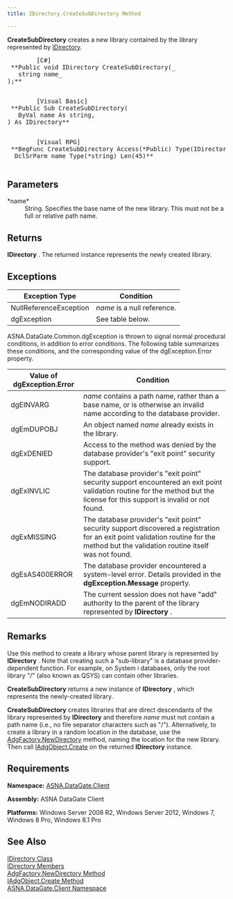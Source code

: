 ```yaml
---
title: IDirectory.CreateSubDirectory Method

---
```


**CreateSubDirectory** creates a new library contained by the library represented by [IDirectory](idirectory-class.html).
<pre class="prettyprint">
        <span class="lang">[C#]</span>
 **Public void IDirectory CreateSubDirectory(_<br />   string name_<br />);** 
      </pre>
<pre class="prettyprint">
        <span class="lang">[Visual Basic] </span>
 **Public Sub CreateSubDirectory(<br />   ByVal name As string,<br />) As IDirectory** 
      </pre>
<pre class="prettyprint">
        <span class="lang">[Visual RPG]</span>
 **BegFunc CreateSubDirectory Access(*Public) Type(IDirectory)
  DclSrParm name Type(*string) Len(45)** 
      </pre>

## Parameters

<dl>
        <dt>
 *name* 
        </dt>
        <dd>
String. Specifies the base name of the new library. This must not be a full or relative path name.
</dd>
</dl>

## Returns

**IDirectory** . The returned instance represents the newly created library.
## Exceptions



| Exception Type | Condition |
| ---- | ---- |
| NullReferenceException | *name* is a null reference. |
| dgException | See table below. |



ASNA.DataGate.Common.dgException is thrown to signal normal procedural conditions, in addition to error conditions. The following table summarizes these conditions, and the corresponding value of the dgException.Error property.
<br />



| Value of dgException.Error | Condition |
| ---- | ---- |
| dgEINVARG | *name* contains a path name, rather than a base name, or is otherwise an invalid name according to the database provider. |
| dgEmDUPOBJ | An object named *name* already exists in the library. |
| dgExDENIED | Access to the method was denied by the database provider's "exit point" security support. |
| dgExINVLIC | The database provider's "exit point" security support encountered an exit point validation routine for the method but the license for this support is invalid or not found. |
| dgExMISSING | The database provider's "exit point" security support discovered a registration for an exit point validation routine for the method but the validation routine itself was not found. |
| dgEsAS400ERROR | The database provider encountered a system-level error. Details provided in the **dgException.Message** property. |
| dgEmNODIRADD | The current session does not have "add" authority to the parent of the library represented by **IDirectory** . |



## Remarks

Use this method to create a library whose parent library is represented by **IDirectory** . Note that creating such a "sub-library" is a database provider-dependent function. For example, on System i databases, only the root library "/" (also known as QSYS) can contain other libraries. 

**CreateSubDirectory** returns a new instance of **IDirectory** , which represents the newly-created library. 

**CreateSubDirectory** creates libraries that are direct descendants of the library represented by **IDirectory** and therefore *name* must not contain a path name (i.e., no file separator characters such as "/"). Alternatively, to create a library in a random location in the database, use the [ AdgFactory.NewDirectory](adg-factory-class-new-directory-method.html) method, naming the location for the new library. Then call [IAdgObject.Create](iadg-object-class-create-method.html) on the returned **IDirectory** instance.
## Requirements

<span> **Namespace:** [ASNA.DataGate.Client](datagate-client-namespace.html) </span> 

<span> **Assembly:** ASNA DataGate Client</span> 

<span> **Platforms:** Windows Server 2008 R2, Windows Server 2012, Windows 7, Windows 8 Pro, Windows 8.1 Pro</span> 
## See Also


[IDirectory Class](idirectory-class.html)
      <br />
[IDirectory Members](idirectory-members.html)
      <br />
[AdgFactory.NewDirectory Method](adg-factory-class-new-directory-method.html)
      <br />
[IAdgObject.Create Method](iadg-object-class-create-method.html)
      <br />
[ASNA.DataGate.Client Namespace](datagate-client-namespace.html)

